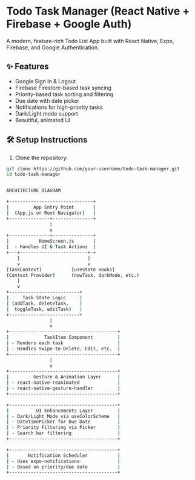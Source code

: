 # Todo Task Manager (React Native + Firebase + Google Auth)

A modern, feature-rich Todo List App built with React Native, Expo, Firebase, and Google Authentication.

## ✨ Features
- Google Sign In & Logout
- Firebase Firestore-based task syncing
- Priority-based task sorting and filtering
- Due date with date picker
- Notifications for high-priority tasks
- Dark/Light mode support
- Beautiful, animated UI

## 🛠 Setup Instructions

1. Clone the repository:
```bash
git clone https://github.com/your-username/todo-task-manager.git
cd todo-task-manager


ARCHITECTURE DIAGRAM

+-------------------------------+
|         App Entry Point       |
|  (App.js or Root Navigator)   |
+---------------+---------------+
                |
                v
+---------------+---------------+
|           HomeScreen.js       |
|  - Handles UI & Task Actions  |
+---+-------------------------+-+
    |                         |
    v                         v
[TaskContext]           [useState Hooks]
(Context Provider)      (newTask, darkMode, etc.)
    |
    v
+--------------------------+
|     Task State Logic     |
| (addTask, deleteTask,    |
|  toggleTask, editTask)   |
+--------------------------+
                |
                v
+----------------------------------------+
|             TaskItem Component         |
| - Renders each task                    |
| - Handles Swipe-to-Delete, Edit, etc.  |
+----------------------------------------+
                |
                v
+----------------------------------------+
|         Gesture & Animation Layer      |
| - react-native-reanimated              |
| - react-native-gesture-handler         |
+----------------------------------------+

+----------------------------------------+
|          UI Enhancements Layer         |
| - Dark/Light Mode via useColorScheme   |
| - DateTimePicker for Due Date          |
| - Priority Filtering via Picker        |
| - Search bar filtering                 |
+----------------------------------------+

+----------------------------------------+
|       Notification Scheduler           |
| - Uses expo-notifications              |
| - Based on priority/due date           |
+----------------------------------------+
   
